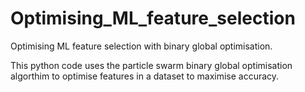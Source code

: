 # Optimising_ML_feature_selection
Optimising ML feature selection with binary global optimisation.

This python code uses the particle swarm binary global optimisation algorthim to optimise features in a dataset to maximise accuracy. 


